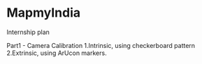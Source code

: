 # MapmyIndia
Internship plan

Part1 - Camera Calibration
  1.Intrinsic, using checkerboard pattern
  2.Extrinsic, using ArUcon markers.


